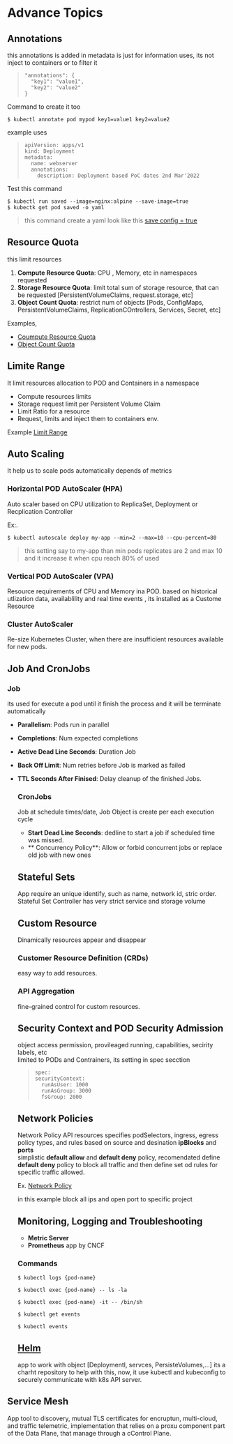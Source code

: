 # Advance Topics

## Annotations

this annotations is added in metadata is just for information uses, its not inject to containers or to filter it

> ```
> "annotations": {
>   "key1": "value1",
>   "key2": "value2"
> }
> ```

Command to create it too

```
$ kubectl annotate pod mypod key1=value1 key2=value2
```

example uses

> ```
> apiVersion: apps/v1
> kind: Deployment
> metadata:
>   name: webserver
>   annotations:
>     description: Deployment based PoC dates 2nd Mar'2022
> ```

Test this command

```
$ kubectl run saved --image=nginx:alpine --save-image=true
$ kubectk get pod saved -o yaml
```
> this command create a yaml look like this [save config = true](./saved-config-trye.yaml)

## Resource Quota

this limit resources
1. **Compute Resource Quota**: CPU , Memory, etc in namespaces requested
2. **Storage Resource Quota**: limit total sum of storage resource, that can be requested [PersistentVolumeClaims, request.storage, etc]
3. **Object Count Quota**: restrict num of objects [Pods, ConfigMaps, PersistentVolumeClaims, ReplicationCOntrollers, Services, Secret, etc]

Examples, 
* [Coumpute Resource Quota](./computeresourcequote.yaml)
* [Object Count Quota](./objectcountquota.yaml)

## Limite Range

It limit resources allocation to POD and Containers in a namespace
*  Compute resources limits
*  Storage request limit per Persistent Volume Claim
*  Limit Ratio for a resource
*  Request, limits and inject them to containers env.

  Example [Limit Range](./limitrange.yaml)

## Auto Scaling

It help us to scale pods automatically depends of metrics

### Horizontal POD AutoScaler (HPA)

Auto scaler based on CPU utilization to ReplicaSet, Deployment or Recplication Controller

Ex:.
```
$ kubectl autoscale deploy my-app --min=2 --max=10 --cpu-percent=80
```
> this setting say to my-app than min pods replicates are 2 and max 10 and it increase it when cpu reach 80% of used

### Vertical POD AutoScaler (VPA)

Resource requirements of CPU and Memory ina POD. based on historical utlization data, availablility and real time events , its installed as a Custome Resource

### Cluster AutoScaler

Re-size Kubernetes Cluster, when there are insufficient resources available for new pods.

## Job And CronJobs

### Job

its used for execute a pod until it finish the process and it will be terminate automatically

* **Parallelism**: Pods run in parallel
* **Completions**: Num expected completions
* **Active Dead Line Seconds**: Duration Job
* **Back Off Limit**: Num retries before Job is marked as failed
* **TTL Seconds After Finised**: Delay cleanup of the finished Jobs.

  ### CronJobs

  Job at schedule times/date, Job Object is create per each execution cycle

  * **Start Dead Line Seconds**: dedline to start a job if scheduled time was missed.
  * ** Concurrency Policy**: Allow or forbid concurrent jobs or replace old job with new ones

  ## Stateful Sets

  App require an unique identify, such as name, network id, stric order. Stateful Set Controller has very strict service and storage volume

  ## Custom Resource

  Dinamically resources appear and disappear

  ### Customer Resource Definition (CRDs)

  easy way to add resources.

  ### API Aggregation

  fine-grained control for custom resources.

  ## Security Context and POD Security Admission

  object access permission, provileaged running, capabilities, secirity labels, etc\
  limited to PODs and Contrainers, its setting in spec secction

  > ```
  > spec:
  > securityContext:
  >   runAsUser: 1000
  >   runAsGroup: 3000
  >   fsGroup: 2000
  > ```

  ## Network Policies

  Network Policy API resources specifies podSelectors, ingress, egress policy types, and rules based on source and desination **ipBlocks** and **ports**\
  simplistic **default allow** and **default deny** policy, recomendated define **default deny** policy to block all traffic and then define set od rules for specific traffic allowed.

  Ex. [Network Policy](./networkpolicy.yaml)

  in this example block all ips and open port to specific project

  ## Monitoring, Logging and Troubleshooting

  * **Metric Server**
  * **Prometheus** app by CNCF

  ### Commands

  ```
  $ kubectl logs {pod-name}
  ```
  ```
  $ kubectl exec {pod-name} -- ls -la
  ```
  ```
  $ kubectl exec {pod-name} -it -- /bin/sh
  ```
  ```
  $ kubectl get events
  ```
  ```
  $ kubectl events
  ```

  ## [Helm](https://helm.sh/)

  app to work with object [Deploymentl, servces, PersisteVolumes,...] its a charht repository to help with this, now, it use kubectl and kubeconfig to securely communicate with k8s API server.

 ## Service Mesh

 App tool to discovery, mutual TLS certificates for encruptun, multi-cloud, and traffic telemetric, implementation that relies on a proxu component part of the Data Plane, that manage through a cControl Plane.
